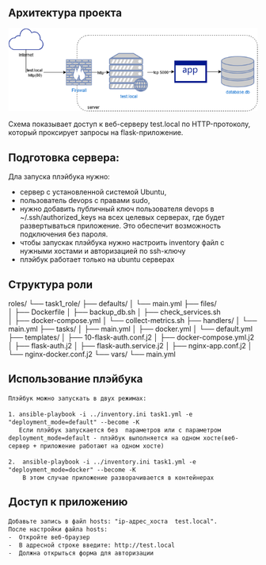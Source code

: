 ## Архитектура проекта

![Diagram](task.drawio.png)



Схема показывает доступ к веб-серверу test.local по HTTP-протоколу, который проксирует запросы на flask-приложение.

## Подготовка сервера:
Дла запуска плэйбука нужно:
- сервер с установленной системой Ubuntu, 
- пользователь devops с правами sudo,
- нужно добавить публичный ключ пользователя devops в ~/.ssh/authorized_keys на всех целевых серверах, где будет развертываться приложение. Это обеспечит возможность подключения без пароля.
- чтобы запускак плэйбука нужно настроить inventory файл с нужными хостами и авторизацией по ssh-ключу
- плэйбук работает только на ubuntu серверах

## Структура роли

roles/
└── task1_role/
    ├── defaults/
    │   └── main.yml
    ├── files/    
    │   ├── Dockerfile
    │   ├── backup_db.sh
    │   ├── check_services.sh    
    │   ├── docker-compose.yml
    │   └── collect-metrics.sh
    ├── handlers/
    │   └── main.yml
    ├── tasks/
    │   ├── main.yml
    │   ├── docker.yml
    │   └── default.yml
    ├── templates/
    │   ├── 10-flask-auth.conf.j2
    │   ├── docker-compose.yml.j2
    │   ├── flask-auth.j2
    │   ├── flask-auth.service.j2
    │   ├── nginx-app.conf.j2
    │   └── nginx-docker.conf.j2
    └── vars/
       └── main.yml

## Использование плэйбука

    Плэйбук можно запускать в двух режимах:

    1. ansible-playbook -i ../inventory.ini task1.yml -e "deployment_mode=default" --become -K
       Если плэйбук запускается без  параметров или с параметром deployment_mode=default - плэйбук выполняется на одном хосте(веб-сервер + приложение работают на одном хосте)
    
    2.  ansible-playbook -i ../inventory.ini task1.yml -e "deployment_mode=docker" --become -K
        В этом случае приложение разворачивается в контейнерах

## Доступ к приложению
    Добавьте запись в файл hosts: "ip-адрес_хоста  test.local". 
    После настройки файла hosts:
    -  Откройте веб-браузер
    -  В адресной строке введите: http://test.local
    -  Должна открыться форма для авторизации
